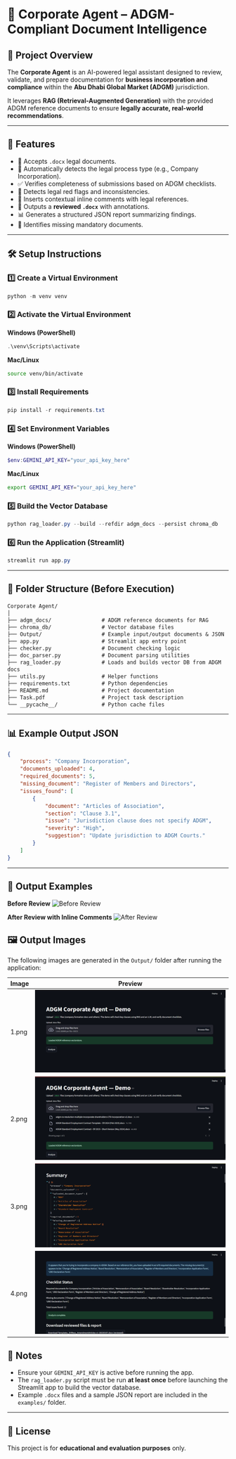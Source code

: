 # 🏢 Corporate Agent – ADGM-Compliant Document Intelligence

## 📄 Project Overview

The **Corporate Agent** is an AI-powered legal assistant designed to review, validate, and prepare documentation for **business incorporation and compliance** within the **Abu Dhabi Global Market (ADGM)** jurisdiction.

It leverages **RAG (Retrieval-Augmented Generation)** with the provided ADGM reference documents to ensure **legally accurate, real-world recommendations**.

---

## 🎯 Features

* 📂 Accepts `.docx` legal documents.
* 📁 Automatically detects the legal process type (e.g., Company Incorporation).
* ✅ Verifies completeness of submissions based on ADGM checklists.
* 🚩 Detects legal red flags and inconsistencies.
* 💬 Inserts contextual inline comments with legal references.
* 👅 Outputs a **reviewed `.docx`** with annotations.
* 📊 Generates a structured JSON report summarizing findings.
* 📌 Identifies missing mandatory documents.

---

## 🛠️ Setup Instructions

### 1️⃣ Create a Virtual Environment

```powershell
python -m venv venv
```

### 2️⃣ Activate the Virtual Environment

**Windows (PowerShell)**

```powershell
.\venv\Scripts\activate
```

**Mac/Linux**

```bash
source venv/bin/activate
```

### 3️⃣ Install Requirements

```powershell
pip install -r requirements.txt
```

### 4️⃣ Set Environment Variables

**Windows (PowerShell)**

```powershell
$env:GEMINI_API_KEY="your_api_key_here"
```

**Mac/Linux**

```bash
export GEMINI_API_KEY="your_api_key_here"
```

### 5️⃣ Build the Vector Database

```powershell
python rag_loader.py --build --refdir adgm_docs --persist chroma_db
```

### 6️⃣ Run the Application (Streamlit)

```powershell
streamlit run app.py
```

---


## 📂 Folder Structure (Before Execution)

```
Corporate Agent/
│
├── adgm_docs/                # ADGM reference documents for RAG
├── chroma_db/                # Vector database files
├── Output/                   # Example input/output documents & JSON
├── app.py                    # Streamlit app entry point
├── checker.py                # Document checking logic
├── doc_parser.py             # Document parsing utilities
├── rag_loader.py             # Loads and builds vector DB from ADGM docs
├── utils.py                  # Helper functions
├── requirements.txt          # Python dependencies
├── README.md                 # Project documentation
├── Task.pdf                  # Project task description
└── __pycache__/              # Python cache files
```

---

## 📊 Example Output JSON

```json
{
    "process": "Company Incorporation",
    "documents_uploaded": 4,
    "required_documents": 5,
    "missing_document": "Register of Members and Directors",
    "issues_found": [
        {
            "document": "Articles of Association",
            "section": "Clause 3.1",
            "issue": "Jurisdiction clause does not specify ADGM",
            "severity": "High",
            "suggestion": "Update jurisdiction to ADGM Courts."
        }
    ]
}
```

---

## 🗼 Output Examples

**Before Review**
![Before Review](examples/before_review.png)

**After Review with Inline Comments**
![After Review](examples/after_review.png)


## 🖼️ Output Images

The following images are generated in the `Output/` folder after running the application:

| Image | Preview |
|-------|---------|
| 1.png | ![1](Output/1.png) |
| 2.png | ![2](Output/2.png) |
| 3.png | ![3](Output/3.png) |
| 4.png | ![4](Output/4.png) |

## 📌 Notes

* Ensure your `GEMINI_API_KEY` is active before running the app.
* The `rag_loader.py` script must be run **at least once** before launching the Streamlit app to build the vector database.
* Example `.docx` files and a sample JSON report are included in the `examples/` folder.

---

## 📜 License

This project is for **educational and evaluation purposes** only.
